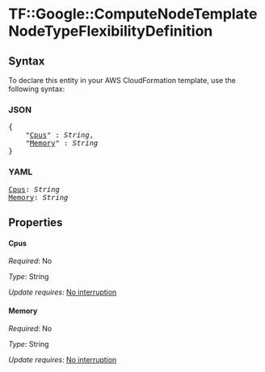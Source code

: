 # TF::Google::ComputeNodeTemplate NodeTypeFlexibilityDefinition

## Syntax

To declare this entity in your AWS CloudFormation template, use the following syntax:

### JSON

<pre>
{
    "<a href="#cpus" title="Cpus">Cpus</a>" : <i>String</i>,
    "<a href="#memory" title="Memory">Memory</a>" : <i>String</i>
}
</pre>

### YAML

<pre>
<a href="#cpus" title="Cpus">Cpus</a>: <i>String</i>
<a href="#memory" title="Memory">Memory</a>: <i>String</i>
</pre>

## Properties

#### Cpus

_Required_: No

_Type_: String

_Update requires_: [No interruption](https://docs.aws.amazon.com/AWSCloudFormation/latest/UserGuide/using-cfn-updating-stacks-update-behaviors.html#update-no-interrupt)

#### Memory

_Required_: No

_Type_: String

_Update requires_: [No interruption](https://docs.aws.amazon.com/AWSCloudFormation/latest/UserGuide/using-cfn-updating-stacks-update-behaviors.html#update-no-interrupt)

